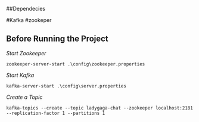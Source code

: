 ##Dependecies

#Kafka
#zookeper

## Before Running the Project 



*Start Zookeeper*
```shell script
zookeeper-server-start .\config\zookeeper.properties
```

*Start Kafka*
```shell script
kafka-server-start .\config\server.properties
```

*Create a Topic*
```
kafka-topics --create --topic ladygaga-chat --zookeeper localhost:2181 --replication-factor 1 --partitions 1